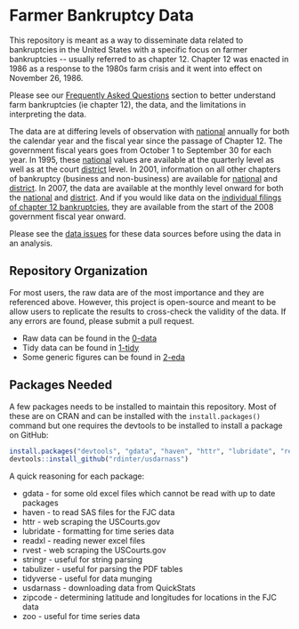# Farmer Bankruptcy Data

This repository is meant as a way to disseminate data related to bankruptcies in the United States with a specific focus on farmer bankruptcies -- usually referred to as chapter 12. Chapter 12 was enacted in 1986 as a response to the 1980s farm crisis and it went into effect on November 26, 1986.

Please see our [Frequently Asked Questions](FAQ) section to better understand farm bankruptcies (ie chapter 12), the data, and the limitations in interpreting the data.

The data are at differing levels of observation with [national](1-tidy/bankruptcy/national_annual.csv) annually for both the calendar year and the fiscal year since the passage of Chapter 12. The government fiscal years goes from October 1 to September 30 for each year. In 1995, these [national](1-tidy/bankruptcy/national_quarterly.csv) values are available at the quarterly level as well as at the court [district](1-tidy/bankruptcy/district_quarterly.csv) level. In 2001, information on all other chapters of bankruptcy (business and non-business) are available for [national](1-tidy/bankruptcy/national_quarterly_all.csv) and [district](1-tidy/bankruptcy/district_quarterly_all.csv). In 2007, the data are available at the monthly level onward for both the [national](1-tidy/bankruptcy/national_monthly.csv) and [district](1-tidy/bankruptcy/district_monthly.csv). And if you would like data on the [individual filings of chapter 12 bankruptcies](1-tidy/bankruptcy/ch12_bankruptcy_f2008.csv), they are available from the start of the 2008 government fiscal year onward.

Please see the [data issues](FAQ) for these data sources before using the data in an analysis.

<!--- County level data are available annually from 1990 onward and quarterly from September 2008 onward. County level data is generally problematic for bankruptcies because the listed county is for the residence of the bankruptcy filer and this may not correspond to where a business operates. For farmers, we do not find this to be a major issue as a filer of chapter 12 must be active in farming and most farmers will reside at or near their farming operation. --->


## Repository Organization

For most users, the raw data are of the most importance and they are referenced above. However, this project is open-source and meant to be allow users to replicate the results to cross-check the validity of the data. If any errors are found, please submit a pull request.

- Raw data can be found in the [0-data](0-data)
- Tidy data can be found in [1-tidy](1-tidy)
- Some generic figures can be found in [2-eda](2-eda)

## Packages Needed

A few packages needs to be installed to maintain this repository. Most of these are on CRAN and can be installed with the `install.packages()` command but one requires the devtools to be installed to install a package on GitHub:

```R
install.packages("devtools", "gdata", "haven", "httr", "lubridate", "readxl", "rvest", "stringr", "tabulizer", "tidyverse", "zipcode", "zoo")
devtools::install_github("rdinter/usdarnass")
```

A quick reasoning for each package:

- gdata - for some old excel files which cannot be read with up to date packages
- haven - to read SAS files for the FJC data
- httr - web scraping the USCourts.gov
- lubridate - formatting for time series data
- readxl - reading newer excel files
- rvest - web scraping the USCourts.gov
- stringr - useful for string parsing
- tabulizer - useful for parsing the PDF tables
- tidyverse - useful for data munging
- usdarnass - downloading data from QuickStats
- zipcode - determining latitude and longitudes for locations in the FJC data
- zoo - useful for time series data
